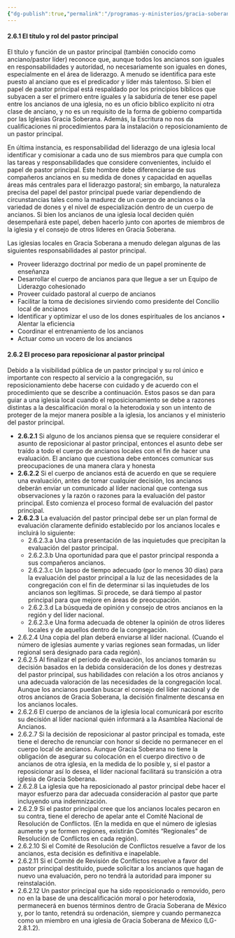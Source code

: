 ```yaml
---
{"dg-publish":true,"permalink":"/programas-y-ministerios/gracia-soberana-orizaba/identidad-y-teologia/libro-de-gobierno/2-6-el-pastor-principal/"}
---
```



#### 2.6.1 El título y rol del pastor principal 

El título y función de un pastor principal (también conocido como anciano/pastor líder) reconoce que, aunque todos los ancianos son iguales en responsabilidades y autoridad, no necesariamente son iguales en dones, especialmente en el área de liderazgo. A menudo se identifica para este puesto al anciano que es el predicador y líder más talentoso. Si bien el papel de pastor principal está respaldado por los principios bíblicos que subyacen a ser el primero entre iguales y la sabiduría de tener ese papel entre los ancianos de una iglesia, no es un oficio bíblico explícito ni otra clase de anciano, y no es un requisito de la forma de gobierno compartida por las Iglesias Gracia Soberana. Además, la Escritura no nos da cualificaciones ni procedimientos para la instalación o reposicionamiento de un pastor principal. 

En última instancia, es responsabilidad del liderazgo de una iglesia local identificar y comisionar a cada uno de sus miembros para que cumpla con las tareas y responsabilidades que considere convenientes, incluido el papel de pastor principal. Este hombre debe diferenciarse de sus compañeros ancianos en su medida de dones y capacidad en aquellas áreas más centrales para el liderazgo pastoral; sin embargo, la naturaleza precisa del papel del pastor principal puede variar dependiendo de circunstancias tales como la madurez de un cuerpo de ancianos o la variedad de dones y el nivel de especialización dentro de un cuerpo de ancianos. Si bien los ancianos de una iglesia local deciden quién desempeñará este papel, deben hacerlo junto con aportes de miembros de la iglesia y el consejo de otros líderes en Gracia Soberana. 

Las iglesias locales en Gracia Soberana a menudo delegan algunas de las siguientes responsabilidades al pastor principal. 

- Proveer liderazgo doctrinal por medio de un papel prominente de enseñanza 
- Desarrollar el cuerpo de ancianos para que llegue a ser un Equipo de Liderazgo cohesionado 
- Proveer cuidado pastoral al cuerpo de ancianos 
- Facilitar la toma de decisiones sirviendo como presidente del Concilio local de ancianos 
- Identificar y optimizar el uso de los dones espirituales de los ancianos • Alentar la eficiencia 
- Coordinar el entrenamiento de los ancianos 
- Actuar como un vocero de los ancianos 


#### 2.6.2 El proceso para reposicionar al pastor principal 

Debido a la visibilidad pública de un pastor principal y su rol único e importante con respecto al servicio a la congregación, su reposicionamiento debe hacerse con cuidado y de acuerdo con el procedimiento que se describe a continuación. Estos pasos se dan para guiar a una iglesia local cuando el reposicionamiento se debe a razones distintas a la descalificación moral o la heterodoxia y son un intento de proteger de la mejor manera posible a la iglesia, los ancianos y el ministerio del pastor principal.

- **2.6.2.1** Si alguno de los ancianos piensa que se requiere considerar el asunto de reposicionar al pastor principal, entonces el asunto debe ser traído a todo el cuerpo de ancianos locales con el fin de hacer una evaluación. El anciano que cuestiona debe entonces comunicar sus preocupaciones de una manera clara y honesta 
- **2.6.2.2** Si el cuerpo de ancianos está de acuerdo en que se requiere una evaluación, antes de tomar cualquier decisión, los ancianos deberán enviar un comunicado al líder nacional que contenga sus observaciones y la razón o razones para la evaluación del pastor principal. Esto comienza el proceso formal de evaluación del pastor principal.
- **2.6.2.3** La evaluación del pastor principal debe ser un plan formal de evaluación claramente definido establecido por los ancianos locales e incluirá lo siguiente: 
	- 2.6.2.3.a Una clara presentación de las inquietudes que precipitan la evaluación del pastor principal. 
	- 2.6.2.3.b Una oportunidad para que el pastor principal responda a sus compañeros ancianos. 
	- 2.6.2.3.c Un lapso de tiempo adecuado (por lo menos 30 días) para la evaluación del pastor principal a la luz de las necesidades de la congregación con el fin de determinar si las inquietudes de los ancianos son legítimas. Si procede, se dará tiempo al pastor principal para que mejore en áreas de preocupación. 
	- 2.6.2.3.d La búsqueda de opinión y consejo de otros ancianos en la región y del líder nacional. 
	- 2.6.2.3.e Una forma adecuada de obtener la opinión de otros líderes locales y de aquellos dentro de la congregación. 
- 2.6.2.4 Una copia del plan deberá enviarse al líder nacional. (Cuando el número de iglesias aumente y varias regiones sean formadas, un líder regional será designado para cada región). 
- 2.6.2.5 Al finalizar el período de evaluación, los ancianos tomarán su decisión basados en la debida consideración de los dones y destrezas del pastor principal, sus habilidades con relación a los otros ancianos y una adecuada valoración de las necesidades de la congregación local. Aunque los ancianos puedan buscar el consejo del líder nacional y de otros ancianos de Gracia Soberana, la decisión finalmente descansa en los ancianos locales. 
- 2.6.2.6 El cuerpo de ancianos de la iglesia local comunicará por escrito su decisión al líder nacional quién informará a la Asamblea Nacional de Ancianos. 
- 2.6.2.7 Si la decisión de reposicionar al pastor principal es tomada, este tiene el derecho de renunciar con honor si decide no permanecer en el cuerpo local de ancianos. Aunque Gracia Soberana no tiene la obligación de asegurar su colocación en el cuerpo directivo o de ancianos de otra iglesia, en la medida de lo posible y, si el pastor a reposicionar así lo desea, el líder nacional facilitará su transición a otra iglesia de Gracia Soberana.
- 2.6.2.8 La iglesia que ha reposicionado al pastor principal debe hacer el mayor esfuerzo para dar adecuada consideración al pastor que parte incluyendo una indemnización. 
- 2.6.2.9 Si el pastor principal cree que los ancianos locales pecaron en su contra, tiene el derecho de apelar ante el Comité Nacional de Resolución de Conflictos. (En la medida en que el número de iglesias aumente y se formen regiones, existirán Comités “Regionales” de Resolución de Conflictos en cada región). 
- 2.6.2.10 Si el Comité de Resolución de Conflictos resuelve a favor de los ancianos, esta decisión es definitiva e inapelable. 
- 2.6.2.11 Si el Comité de Revisión de Conflictos resuelve a favor del pastor principal destituido, puede solicitar a los ancianos que hagan de nuevo una evaluación, pero no tendrá la autoridad para imponer su reinstalación. 
- 2.6.2.12 Un pastor principal que ha sido reposicionado o removido, pero no en la base de una descalificación moral o por heterodoxia, permanecerá en buenos términos dentro de Gracia Soberana de México y, por lo tanto, retendrá su ordenación, siempre y cuando permanezca como un miembro en una iglesia de Gracia Soberana de México (LG-2.8.1.2). 
 